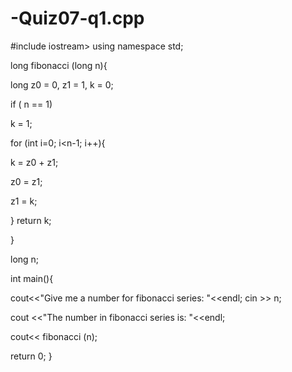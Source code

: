 # -Quiz07-q1.cpp

#include iostream>
using namespace std;


long fibonacci (long n){

  long z0 = 0, z1 = 1, k = 0;
  
  if ( n == 1)
  
  k = 1;
  
  for (int i=0; i<n-1; i++){
  
  
  k = z0 + z1;
  
  z0 = z1;
  
  z1 = k;
  
  }
  return k;
  
  
}

long n;


int main(){

  cout<<"Give me a number for fibonacci series:   "<<endl;
  cin >> n;
  
  cout <<"The number in fibonacci series is: "<<endl;
  
  cout<< fibonacci (n);
  

  return 0;
}
